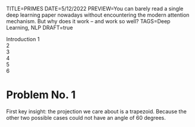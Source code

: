 TITLE=PRIMES
DATE=5/12/2022
PREVIEW=You can barely read a single deep learning paper nowadays without encountering the modern  attention mechanism. But why does it work – and work so well?
TAGS=Deep Learning, NLP
DRAFT=true


Introduction 
1<br>
2<br>
3<br>
4<br>
5<br>
6<br>


<h1>Problem No. 1</h1>


First key insight: the projection we care about is a trapezoid. Because the other two possible cases could not have an angle of 60 degrees.

